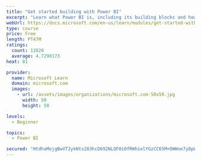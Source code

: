 ```yaml
---
title: "Get started building with Power BI"
excerpt: "Learn what Power BI is, including its building blocks and how they work together."
webUrl: https://docs.microsoft.com/en-us/learn/modules/get-started-with-power-bi/
type: course
price: Free
length: PT47M
ratings:
  count: 12820
  average: 4.7290173
heat: 81

provider:
  name: Microsoft Learn
  domain: microsoft.com
  images:
    - url: /assets/images/organizations/microsoft.com-50x50.jpg
      width: 50
      height: 50

levels:
  - Beginner

topics:
  - Power BI

secured: "HtdhaMojgBwVT2ykNts283hcD692NLQF0iOfRWhiolYGzCC65M+OWWoe7y8pWLivMN/86vb2A+QOHpDiOUHDzLztERe36oohEW5bF7+z5F0EiPFwt+U54G5iOVjy3IM7a48U4XcPNpLc+IsiyKsXqq4aO42Kx5Cy/Xz1XIb3C7Msnj7ZakxA4uUc5HG2+dtl3dQQxeVcuN16BQqSu5xowgafXwidBe6SZft1sBeJOFeZocBGRK73fNJmRIIVMJgF115lvVv8IiQIfup4M1OQqIpGmJItEn4XpaSYViLAdrZD4yq23nmre8F1uflXD0x+sg0EeOGmbBru7mrClr8evmq0nb5FqvAk4+p+smNjMYJxSqfhVzJLRZRe9ttzA5nWmTjAJlgpZ3Mz+xsILlnfKw==;yairGIA3Ho9gadS1X1WgfA=="
---
```


